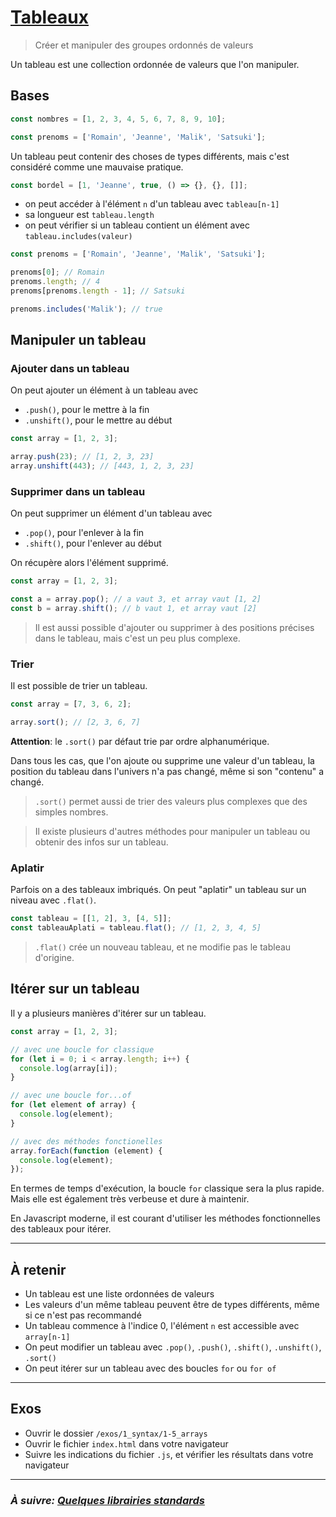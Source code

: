 # [Tableaux](https://developer.mozilla.org/en-US/docs/Web/JavaScript/Reference/Global_Objects/Array)

> Créer et manipuler des groupes ordonnés de valeurs

Un tableau est une collection ordonnée de valeurs que l'on manipuler.

## Bases

```js
const nombres = [1, 2, 3, 4, 5, 6, 7, 8, 9, 10];

const prenoms = ['Romain', 'Jeanne', 'Malik', 'Satsuki'];
```

Un tableau peut contenir des choses de types différents, mais c'est considéré comme une mauvaise pratique.

```js
const bordel = [1, 'Jeanne', true, () => {}, {}, []];
```

- on peut accéder à l'élément `n` d'un tableau avec `tableau[n-1]`
- sa longueur
est `tableau.length`
- on peut vérifier si un tableau contient un élément avec `tableau.includes(valeur)`

```js
const prenoms = ['Romain', 'Jeanne', 'Malik', 'Satsuki'];

prenoms[0]; // Romain
prenoms.length; // 4
prenoms[prenoms.length - 1]; // Satsuki

prenoms.includes('Malik'); // true
```

## Manipuler un tableau

### Ajouter dans un tableau

On peut ajouter un élément à un tableau avec
- `.push()`, pour le mettre à la fin
- `.unshift()`, pour le mettre au début

```js
const array = [1, 2, 3];

array.push(23); // [1, 2, 3, 23]
array.unshift(443); // [443, 1, 2, 3, 23]
```

### Supprimer dans un tableau

On peut supprimer un élément d'un tableau avec
- `.pop()`, pour l'enlever à la fin
- `.shift()`, pour l'enlever au début

On récupère alors l'élément supprimé.

```js
const array = [1, 2, 3];

const a = array.pop(); // a vaut 3, et array vaut [1, 2]
const b = array.shift(); // b vaut 1, et array vaut [2]
```

> Il est aussi possible d'ajouter ou supprimer à des positions précises dans le tableau, mais c'est un peu plus complexe.

### Trier

Il est possible de trier un tableau.

```js
const array = [7, 3, 6, 2];

array.sort(); // [2, 3, 6, 7]
```

**Attention**: le `.sort()` par défaut trie par ordre alphanumérique.

Dans tous les cas, que l'on ajoute ou supprime une valeur d'un tableau, la position du tableau dans l'univers n'a pas changé, même si son "contenu" a changé.

> `.sort()` permet aussi de trier des valeurs plus complexes que des simples nombres.

> Il existe plusieurs d'autres méthodes pour manipuler un tableau ou obtenir des infos sur un tableau.

### Aplatir

Parfois on a des tableaux imbriqués. On peut "aplatir" un tableau sur un niveau avec `.flat()`.

```js
const tableau = [[1, 2], 3, [4, 5]];
const tableauAplati = tableau.flat(); // [1, 2, 3, 4, 5]
```

> `.flat()` crée un nouveau tableau, et ne modifie pas le tableau d'origine.

## Itérer sur un tableau

Il y a plusieurs manières d'itérer sur un tableau.

```js
const array = [1, 2, 3];

// avec une boucle for classique
for (let i = 0; i < array.length; i++) {
  console.log(array[i]);
}

// avec une boucle for...of
for (let element of array) {
  console.log(element);
}

// avec des méthodes fonctionelles
array.forEach(function (element) {
  console.log(element);
});
```

En termes de temps d'exécution, la boucle `for` classique sera la plus rapide. Mais elle est également très verbeuse et dure à maintenir.

En Javascript moderne, il est courant d'utiliser les méthodes fonctionnelles des tableaux pour itérer.

---

## À retenir

- Un tableau est une liste ordonnées de valeurs
- Les valeurs d'un même tableau peuvent être de types différents, même si ce n'est pas recommandé
- Un tableau commence à l'indice 0, l'élément `n` est accessible avec `array[n-1]`
- On peut modifier un tableau avec `.pop()`, `.push()`, `.shift()`, `.unshift()`, `.sort()`
- On peut itérer sur un tableau avec des boucles `for` ou `for of`

---

## Exos

- Ouvrir le dossier `/exos/1_syntax/1-5_arrays`
- Ouvrir le fichier `index.html` dans votre navigateur
- Suivre les indications du fichier `.js`, et vérifier les résultats dans
  votre navigateur

---

### _À suivre: [Quelques librairies standards](./1-6_libs.md)_
